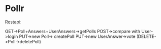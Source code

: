 # Pollr

Restapi:

GET->Poll+Answers+UserAnswers->getPolls
POST->compare with User->login
PUT->new Poll-> createPoll
PUT->new UserAnswer->vote
(DELETE->Poll->deletePoll)